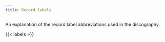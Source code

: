 ```yaml
---
title: Record labels
---
```

An explanation of the record label abbreviations used in the discography.

{{< labels >}}
